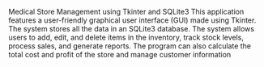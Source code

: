 Medical Store Management using Tkinter and SQLite3
This application features a user-friendly graphical user interface (GUI) made using Tkinter. 
The system stores all the data in an SQLite3 database. The system allows users to add, edit, and delete items in the inventory, track stock levels, process sales, and generate reports.
The program can also calculate the total cost and profit of the store and manage customer information
